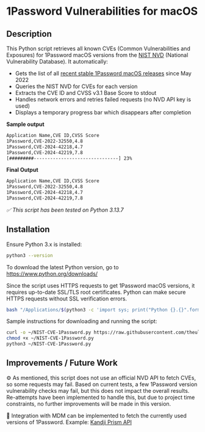 # 1Password Vulnerabilities for macOS

## Description

This Python script retrieves all known CVEs (Common Vulnerabilities and Exposures) for 1Password macOS versions from the [NIST NVD](https://nvd.nist.gov/) (National Vulnerability Database).  It automatically:

- Gets the list of all [recent stable 1Password macOS releases](https://releases.1password.com/mac/stable/) since May 2022
- Queries the NIST NVD for CVEs for each version  
- Extracts the CVE ID and CVSS v3.1 Base Score to stdout  
- Handles network errors and retries failed requests (no NVD API key is used)  
- Displays a temporary progress bar which disappears after completion

**Sample output**
```bash
Application Name,CVE ID,CVSS Score
1Password,CVE-2022-32550,4.8
1Password,CVE-2024-42218,4.7
1Password,CVE-2024-42219,7.8
[#########-------------------------------] 23%
```

**Final Output**
```bash
Application Name,CVE ID,CVSS Score
1Password,CVE-2022-32550,4.8
1Password,CVE-2024-42218,4.7
1Password,CVE-2024-42219,7.8
```

*✅ This script has been tested on Python 3.13.7*

## Installation

Ensure Python 3.x is installed:

```bash
python3 --version
```

To download the latest Python version, go to https://www.python.org/downloads/

Since the script uses HTTPS requests to get 1Password macOS versions, it requires up-to-date SSL/TLS root certificates. Python can make secure HTTPS requests without SSL verification errors.

```bash
bash "/Applications/$(python3 -c 'import sys; print("Python {}.{}".format(sys.version_info.major, sys.version_info.minor))')/Install Certificates.command"
```

Sample instructions for downloading and running the script:

```bash
curl -o ~/NIST-CVE-1Password.py https://raw.githubusercontent.com/theulis/NIST-1Password-Public/refs/heads/main/NIST-CVE-1Password.py
chmod +x ~/NIST-CVE-1Password.py
python3 ~/NIST-CVE-1Password.py
```

## Improvements / Future Work
⚙️ As mentioned, this script does not use an official NVD API to fetch CVEs, so some requests may fail. Based on current tests, a few 1Password version vulnerability checks may fail, but this does not impact the overall results. Re-attempts have been implemented to handle this, but due to project time constraints, no further improvements will be made in this version. 

🔗 Integration with MDM can be implemented to fetch the currently used versions of 1Password. Example: [Kandji Prism API](https://api-docs.kandji.io/#0de36993-c9d8-4d58-8dce-a2616bc2e743)  
